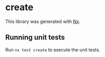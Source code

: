 # create

This library was generated with [Nx](https://nx.dev).

## Running unit tests

Run `nx test create` to execute the unit tests.
